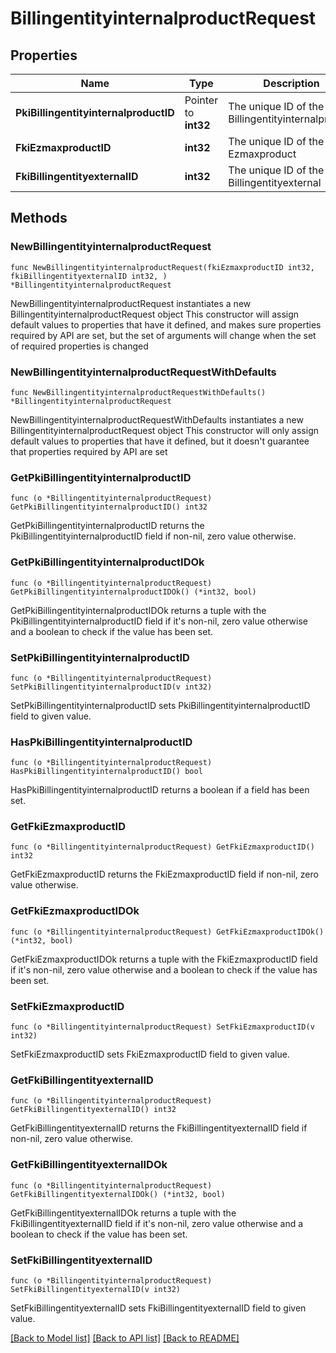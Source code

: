 # BillingentityinternalproductRequest

## Properties

Name | Type | Description | Notes
------------ | ------------- | ------------- | -------------
**PkiBillingentityinternalproductID** | Pointer to **int32** | The unique ID of the Billingentityinternalproduct | [optional] 
**FkiEzmaxproductID** | **int32** | The unique ID of the Ezmaxproduct | 
**FkiBillingentityexternalID** | **int32** | The unique ID of the Billingentityexternal | 

## Methods

### NewBillingentityinternalproductRequest

`func NewBillingentityinternalproductRequest(fkiEzmaxproductID int32, fkiBillingentityexternalID int32, ) *BillingentityinternalproductRequest`

NewBillingentityinternalproductRequest instantiates a new BillingentityinternalproductRequest object
This constructor will assign default values to properties that have it defined,
and makes sure properties required by API are set, but the set of arguments
will change when the set of required properties is changed

### NewBillingentityinternalproductRequestWithDefaults

`func NewBillingentityinternalproductRequestWithDefaults() *BillingentityinternalproductRequest`

NewBillingentityinternalproductRequestWithDefaults instantiates a new BillingentityinternalproductRequest object
This constructor will only assign default values to properties that have it defined,
but it doesn't guarantee that properties required by API are set

### GetPkiBillingentityinternalproductID

`func (o *BillingentityinternalproductRequest) GetPkiBillingentityinternalproductID() int32`

GetPkiBillingentityinternalproductID returns the PkiBillingentityinternalproductID field if non-nil, zero value otherwise.

### GetPkiBillingentityinternalproductIDOk

`func (o *BillingentityinternalproductRequest) GetPkiBillingentityinternalproductIDOk() (*int32, bool)`

GetPkiBillingentityinternalproductIDOk returns a tuple with the PkiBillingentityinternalproductID field if it's non-nil, zero value otherwise
and a boolean to check if the value has been set.

### SetPkiBillingentityinternalproductID

`func (o *BillingentityinternalproductRequest) SetPkiBillingentityinternalproductID(v int32)`

SetPkiBillingentityinternalproductID sets PkiBillingentityinternalproductID field to given value.

### HasPkiBillingentityinternalproductID

`func (o *BillingentityinternalproductRequest) HasPkiBillingentityinternalproductID() bool`

HasPkiBillingentityinternalproductID returns a boolean if a field has been set.

### GetFkiEzmaxproductID

`func (o *BillingentityinternalproductRequest) GetFkiEzmaxproductID() int32`

GetFkiEzmaxproductID returns the FkiEzmaxproductID field if non-nil, zero value otherwise.

### GetFkiEzmaxproductIDOk

`func (o *BillingentityinternalproductRequest) GetFkiEzmaxproductIDOk() (*int32, bool)`

GetFkiEzmaxproductIDOk returns a tuple with the FkiEzmaxproductID field if it's non-nil, zero value otherwise
and a boolean to check if the value has been set.

### SetFkiEzmaxproductID

`func (o *BillingentityinternalproductRequest) SetFkiEzmaxproductID(v int32)`

SetFkiEzmaxproductID sets FkiEzmaxproductID field to given value.


### GetFkiBillingentityexternalID

`func (o *BillingentityinternalproductRequest) GetFkiBillingentityexternalID() int32`

GetFkiBillingentityexternalID returns the FkiBillingentityexternalID field if non-nil, zero value otherwise.

### GetFkiBillingentityexternalIDOk

`func (o *BillingentityinternalproductRequest) GetFkiBillingentityexternalIDOk() (*int32, bool)`

GetFkiBillingentityexternalIDOk returns a tuple with the FkiBillingentityexternalID field if it's non-nil, zero value otherwise
and a boolean to check if the value has been set.

### SetFkiBillingentityexternalID

`func (o *BillingentityinternalproductRequest) SetFkiBillingentityexternalID(v int32)`

SetFkiBillingentityexternalID sets FkiBillingentityexternalID field to given value.



[[Back to Model list]](../README.md#documentation-for-models) [[Back to API list]](../README.md#documentation-for-api-endpoints) [[Back to README]](../README.md)


